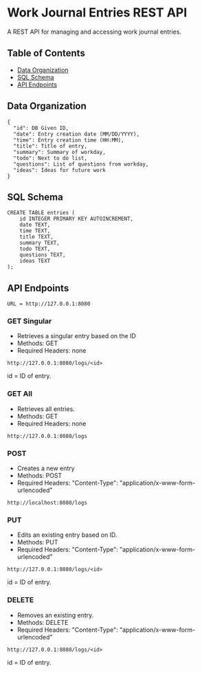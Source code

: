 # Work Journal Entries REST API

A REST API for managing and accessing work journal entries.

## Table of Contents

- [Data Organization](#data-organization)
- [SQL Schema](#sql-schema)
- [API Endpoints](#api-endpoints)

## Data Organization
```
{
  "id": DB Given ID,
  "date": Entry creation date (MM/DD/YYYY),
  "time": Entry creation time (HH:MM),
  "title": Title of entry,
  "summary": Summary of workday,
  "todo": Next to do list,
  "questions": List of questions from workday,
  "ideas": Ideas for future work
}
```

## SQL Schema

```
CREATE TABLE entries (
    id INTEGER PRIMARY KEY AUTOINCREMENT,
    date TEXT,
    time TEXT,
    title TEXT,
    summary TEXT,
    todo TEXT,
    questions TEXT,
    ideas TEXT
);
```

## API Endpoints

```
URL = http://127.0.0.1:8080
```

### GET Singular
- Retrieves a singular entry based on the ID
- Methods: GET
- Required Headers: none

```
http://127.0.0.1:8080/logs/<id>
```
id = ID of entry.


### GET All
- Retrieves all entries.
- Methods: GET
- Required Headers: none
```
http://127.0.0.1:8080/logs
```

### POST
- Creates a new entry
- Methods: POST
- Required Headers: "Content-Type": "application/x-www-form-urlencoded"

```
http://localhost:8080/logs
```


### PUT
- Edits an existing entry based on ID.
- Methods: PUT
- Required Headers: "Content-Type": "application/x-www-form-urlencoded"

```
http://127.0.0.1:8080/logs/<id>
```
id = ID of entry.

### DELETE
- Removes an existing entry.
- Methods: DELETE
- Required Headers: "Content-Type": "application/x-www-form-urlencoded"
```
http://127.0.0.1:8080/logs/<id>
```
id = ID of entry.
